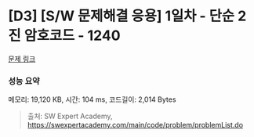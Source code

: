 # [D3] [S/W 문제해결 응용] 1일차 - 단순 2진 암호코드 - 1240 

[문제 링크](https://swexpertacademy.com/main/code/problem/problemDetail.do?contestProbId=AV15FZuqAL4CFAYD) 

### 성능 요약

메모리: 19,120 KB, 시간: 104 ms, 코드길이: 2,014 Bytes



> 출처: SW Expert Academy, https://swexpertacademy.com/main/code/problem/problemList.do